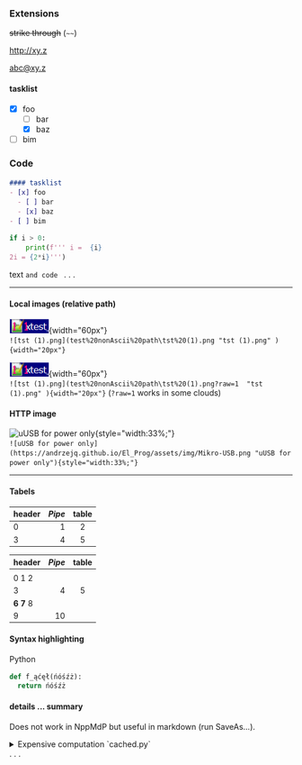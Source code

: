 
### Extensions

~~strike through~~  (`~~`)

<http://xy.z>

<abc@xy.z>

#### tasklist 
- [x] foo
  - [ ] bar
  - [x] baz
- [ ] bim

### Code

```markdown
#### tasklist 
- [x] foo
  - [ ] bar
  - [x] baz
- [ ] bim
```

```python
if i > 0:
    print(f''' i =  {i}
2i = {2*i}''')
```

text `and code ` . . .

- - - - -

#### Local images (relative path)

![tst (1).png](test%20nonAscii%20path\tst%20(1).png "tst (1).png" ){width="60px"}  
 `![tst (1).png](test%20nonAscii%20path\tst%20(1).png "tst (1).png" ){width="20px"}`

![tst (1).png](test%20nonAscii%20path\tst%20(1).png?raw=1  "tst (1).png" ){width="60px"}  
 `![tst (1).png](test%20nonAscii%20path\tst%20(1).png?raw=1  "tst (1).png" ){width="20px"}`
(`?raw=1` works in some clouds)

#### HTTP image

![uUSB for power only](https://andrzejq.github.io/El_Prog/assets/img/Mikro-USB.png "uUSB for power only"){style="width:33%;"}  
`![uUSB for power only](https://andrzejq.github.io/El_Prog/assets/img/Mikro-USB.png "uUSB for power only"){style="width:33%;"}`

- - - - -

#### Tabels

header | _Pipe_ | table
-------|-------:|:-----:
  0    |      1 | 2
  3    | 4      | 5

|header | _Pipe_ | table
|-------|-------:|:-----:
|||                   <tr><td colspan=3>0 1 2
|  3    | 4      | 5  <tr><td colspan=3>**6 7** 8
| 9     | 10


#### Syntax highlighting

Python

````py
def f_ąćęł(ńóśźż):
  return ńóśźż
````

#### details ... summary

Does not work in NppMdP but useful in markdown (run SaveAs...).


<details markdown=1><summary markdown="span"> Expensive computation `cached.py` <br> . . . </summary>

````py
def expensive(arg1, arg2, *, _cache={}):
  if (arg1, arg2) in _cache:
    return _cache[(arg1, arg2)]

  result = ... expensive computation ...  # Calculate the value
  _cache[(arg1, arg2)] = result           # Store result in the cache
  return result
````

</details>





